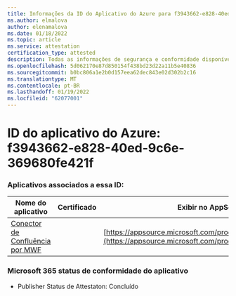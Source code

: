 ```yaml
---
title: Informações da ID do Aplicativo do Azure para f3943662-e828-40ed-9c6e-369680fe421f
ms.author: elmalova
author: elenamalova
ms.date: 01/18/2022
ms.topic: article
ms.service: attestation
certification_type: attested
description: Todas as informações de segurança e conformidade disponíveis para f3943662-e828-40ed-9c6e-369680fe421f.
ms.openlocfilehash: 5d062170e87d850154f438bd23d22a11b5e40836
ms.sourcegitcommit: b0bc806a1e2b0d157eea62dec843e02d302b2c16
ms.translationtype: MT
ms.contentlocale: pt-BR
ms.lasthandoff: 01/19/2022
ms.locfileid: "62077001"
---
```

# <a name="azure-app-id-f3943662-e828-40ed-9c6e-369680fe421f"></a>ID do aplicativo do Azure: f3943662-e828-40ed-9c6e-369680fe421f


### <a name="apps-associated-with-this-id"></a>Aplicativos associados a essa ID:
| **Nome do aplicativo** | **Certificado** | **Exibir no AppSource** |
|--------------|---------------|-----------------------|
| [Conector de Confluência por MWF](https://docs.microsoft.com/microsoft-365-app-certification/forward/WA200001604) |  | [https://appsource.microsoft.com/product/office/WA200001604](https://appsource.microsoft.com/product/office/WA200001604) |

### <a name="microsoft-365-app-compliance-status"></a>Microsoft 365 status de conformidade do aplicativo
- Publisher Status de Attestaton: Concluído

